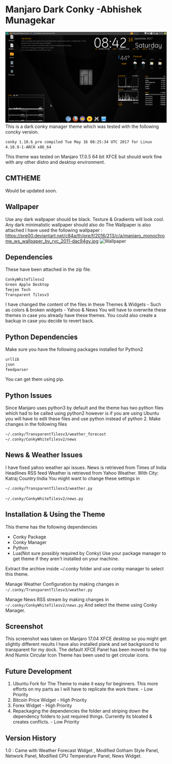 Manjaro Dark Conky -Abhishek Munagekar
=======================================

![Screenshot](https://github.com/munagekar/MJRDarkConcky/blob/master/MJRDarkConky.png)
This is a dark conky manager theme which was tested with the following concky version.

    conky 1.10.6_pre compiled Tue May 16 08:25:34 UTC 2017 for Linux 4.10.9-1-ARCH x86_64

This theme was tested on Manjaro 17.0.5 64 bit XFCE but should work fine with any other distro and desktop environment.

CMTHEME
-------

Would be updated soon.

  

Wallpaper
---------

Use any dark wallpaper should be black. Texture & Gradients will look cool.
Any dark minimalistic wallpaper should also do
The Wallpaper is also attached
I have used the following wallpaper : https://pre00.deviantart.net/c84a/th/pre/f/2016/213/c/a/manjaro_monochrome_ws_wallpaper_by_rvc_2011-dac94gy.jpg
![Wallpaper](https://pre00.deviantart.net/c84a/th/pre/f/2016/213/c/a/manjaro_monochrome_ws_wallpaper_by_rvc_2011-dac94gy.jpg)

Dependencies
------------

These have been attached in the zip file.

    ConkyWhiteTilesv2
    Green Apple Desktop
    Teejee Tech
    Transparent Tilesv3

I have changed the content of the files in these Themes & Widgets - Such as colors & broken widgets - Yahoo & News
You will have to overwrite these themes in case you already have these themes.
You could also create a backup in case you decide to revert back.

Python Dependencies
-------------------

Make sure you have the following packages installed for Python2

    urllib
    json
    feedparser

You can get them using pip.

Python Issues
-------------

Since Manjaro uses python3 by default and the theme has two python files which had to be called using python2 however is if you are using Ubuntu you will have to edit these files and use python instead of python 2.
Make changes in the following files

    ~/.conky/TransparentTilesv3/weather_forecast
    ~/.conky/ConkyWhiteTilesv2/news

News & Weather Issues
---------------------

I have fixed yahoo weather api issues.
News is retrieved from Times of India Headlines RSS feed
Weather is retrieved from Yahoo Weather. With City: Katraj Country:India
You might want to change these settings in

    ~/.conky/TransparentTilesv3/weather.py

    ~/.conky/ConkyWhiteTilesv2/news.py


Installation & Using the Theme
------------------------------

This theme has the following dependencies

 - Conky Package
 - Conky Manager
 - Python
 - Lua(Not sure possibly required by Conky)
Use your package manager to get theme if they aren't installed on your machine.

Extract the archive inside ~/.conky folder and use conky manager to select this theme.

Manage Weather Configuration by making changes in `~/.conky/TransparentTilesv3/weather.py`

Manage News RSS stream by making changes in `~/.conky/ConkyWhiteTilesv2/news.py`
And select the theme using Conky Manager.



Screenshot
----------

This screenshot was taken on Manjaro 17.04 XFCE desktop so you might get slightly different results
I have also installed plank and set background to transparent for my dock.
The default XFCE Panel has been moved to the top
And Numix Circular Icon Theme has been used to get circular icons.

Future Development
----------

 1. Ubuntu Fork for The Theme to make it easy for beginners. This more efforts on my parts as I will have to replicate the work there. - Low Priority
 2. Bitcoin Price Widget - High Priority
 3. Forex Widget - High Priority
 4. Repackaging the dependencies the folder and striping down the dependency folders to just required things. Currently its bloated & creates conflicts. - Low Priority

Version History
----------
 1.0 : Came with Weather Forecast Widget , Modified Gotham Style Panel, Network Panel, Modified CPU Temperature Panel, News Widget. 

